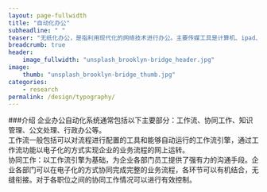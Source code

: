 ```yaml
---
layout: page-fullwidth
title: "自动化办公"
subheadline: " "
teaser: "无纸化办公，是指利用现代化的网络技术进行办公。主要传媒工具是计算机、ipad、手机等现代化办公工具，可以实现不用纸张和笔进行各种业务以及事务处理。从二十世纪末开始，在本世纪初逐渐增加，预计在本世纪头十年达到全面普及。"
breadcrumb: true
header: 
    image_fullwidth: "unsplash_brooklyn-bridge_header.jpg"
image:
    thumb: "unsplash_brooklyn-bridge_thumb.jpg"
categories:
    - research
permalink: /design/typography/
---
```

###介绍
企业办公自动化系统通常包括以下主要部分：工作流、协同工作、知识管理、公文处理、行政办公等。     
工作流一般包括可以对流程进行配置的工具和能够自动运行的工作流引擎，通过工作流功能以电子化的方式实现企业的业务流程的网上运转。     
协同工作：以工作流引擎为基础，为企业各部门员工提供了强有力的沟通手段。企业各部门可以在电子化的方式协同完成完整的业务流程，各环节可以有机结合，无缝衔接。对于各职位之间的协同工作情况可以进行有效控制。




